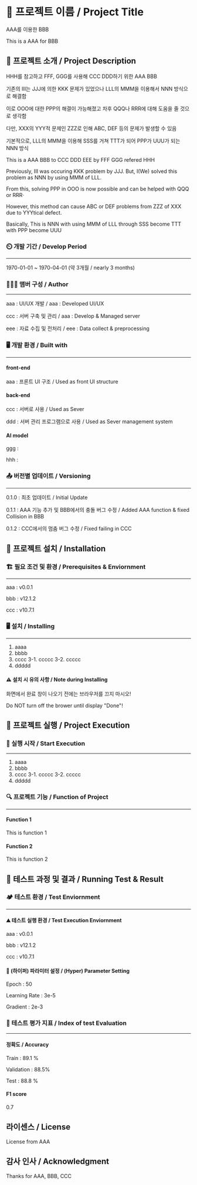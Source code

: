 
# 📛 프로젝트 이름 / Project Title
 AAA를 이용한 BBB
 
 This is a AAA for BBB

## 🧾 프로젝트 소개 / Project Description
 HHH를 참고하고 FFF, GGG를 사용해 CCC DDD하기 위한 AAA BBB

 
 기존의 III는 JJJ에 의한 KKK 문제가 있었으나 LLL의 MMM을 이용해서 NNN 방식으로 해결함

 
 이로 OOO에 대한 PPP의 해결이 가능해졌고 차후 QQQ나 RRR에 대해 도움을 줄 것으로 생각함

 
 다만, XXX의 YYY적 문제인 ZZZ로 인해 ABC, DEF 등의 문제가 발생할 수 있음

 
 기본적으로, LLL의 MMM을 이용해 SSS를 거쳐 TTT가 되어 PPP가 UUU가 되는 NNN 방식

 This is a AAA BBB to CCC DDD EEE by FFF GGG refered HHH

 
 Previously, III was occuring KKK problem by JJJ. But, I(We) solved this problem as NNN by using MMM of LLL. 
 
 From this, solving PPP in OOO is now possible and can be helped with QQQ or RRR·

 
 However, this method can cause ABC or DEF problems from ZZZ of XXX due to YYYtical defect.

 
 Basically, This is NNN with using MMM of LLL through SSS become TTT with PPP become UUU


### ⏲️ 개발 기간 / Develop Period
---
 1970-01-01 ~ 1970-04-01 (약 3개월 / nearly 3 months)

### 🧑‍🤝‍🧑 맴버 구성 / Author
---
 aaa : UI/UX 개발 / aaa : Developed UI/UX
 
 ccc : 서버 구축 및 관리 / aaa : Develop & Managed server
 
 eee : 자료 수집 및 전처리 / eee : Data collect & preprocessing

### 🖥️ 개발 환경 / Built with
---
#### front-end
 aaa : 프론트 UI 구조 / Used as front UI structure

#### back-end
 ccc : 서버로 사용 / Used as Sever
 
 ddd : 서버 관리 프로그램으로 사용 / Used as Sever management system

#### AI model
 ggg : 
 
 hhh : 

### 📤 버전별 업데이트 / Versioning
---
0.1.0 : 최초 업데이트 / Initial Update


0.1.1 : AAA 기능 추가 및 BBB에서의 충돌 버그 수정 / Added AAA function & fixed Collision in BBB


0.1.2 : CCC에서의 멈춤 버그 수정 / Fixed failing in CCC

## 🔌 프로젝트 설치 /  Installation
### 🏗️ 필요 조건 및 환경 / Prerequisites & Enviornment
---
aaa : v0.0.1


bbb : v12.1.2


ccc : v10.7.1

### 🖥️ 설치 / Installing
---
1. aaaa
2. bbbb
3. cccc
3-1. ccccc
3-2. ccccc
4. ddddd

#### ⚠️ 설치 시 유의 사항 / Note during Installing
화면에서 완료 창이 나오기 전에는 브라우저를 끄지 마시오!

Do NOT turn off the brower until display "Done"!

## 🏁 프로젝트 실행 / Project Execution
### 📣 실행 시작 / Start Execution
---
1. aaaa
2. bbbb
3. cccc
3-1. ccccc
3-2. ccccc
4. ddddd

### 🔍 프로젝트 기능 / Function of Project
---
#### Function 1
This is function 1

#### Function 2
This is function 2

## 📝 테스트 과정 및 결과 / Running Test & Result
### 🏕️ 테스트 환경 / Test Enviornment
---
#### ⛰️ 테스트 실행 환경 / Test Execution Enviornment
aaa : v0.0.1

bbb : v12.1.2

ccc : v10.7.1

#### 📌 (하이퍼) 파라미터 설정 / (Hyper) Parameter Setting
Epoch : 50


Learning Rate : 3e-5


Gradient : 2e-3

### 📐 테스트 평가 지표 / Index of test Evaluation 
---
#### 정확도 / Accuracy
Train : 89.1 %


Validation : 88.5%


Test : 88.8 %

#### F1 score
0.7

## 라이센스 / License
License from AAA

## 감사 인사 / Acknowledgment
Thanks for AAA, BBB, CCC



